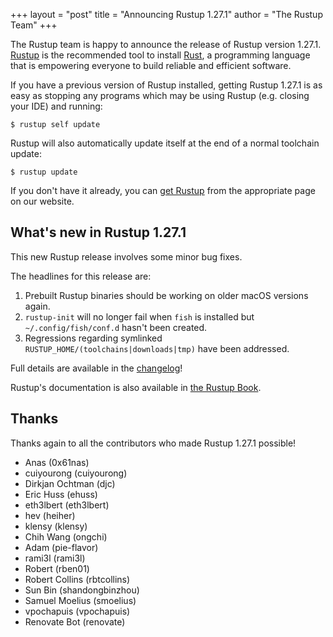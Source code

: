 +++
layout = "post"
title = "Announcing Rustup 1.27.1"
author = "The Rustup Team"
+++

The Rustup team is happy to announce the release of Rustup version 1.27.1.
[Rustup][install] is the recommended tool to install [Rust][rust], a programming language that is empowering everyone to build reliable and efficient software.

If you have a previous version of Rustup installed, getting Rustup 1.27.1 is as easy as stopping any programs which may be using Rustup (e.g. closing your IDE) and running:

```console
$ rustup self update
```

Rustup will also automatically update itself at the end of a normal toolchain update:

```console
$ rustup update
```

If you don't have it already, you can [get Rustup][install] from the appropriate page on our website.

[rust]: https://www.rust-lang.org
[install]: https://rustup.rs

## What's new in Rustup 1.27.1

This new Rustup release involves some minor bug fixes.

The headlines for this release are:

1. Prebuilt Rustup binaries should be working on older macOS versions again.
2. `rustup-init` will no longer fail when `fish` is installed but `~/.config/fish/conf.d` hasn't been created.
3. Regressions regarding symlinked `RUSTUP_HOME/(toolchains|downloads|tmp)` have been addressed.

Full details are available in the [changelog]!

Rustup's documentation is also available in [the Rustup Book][book].

[changelog]: https://github.com/rust-lang/rustup/blob/stable/CHANGELOG.md
[book]: https://rust-lang.github.io/rustup/

## Thanks

Thanks again to all the contributors who made Rustup 1.27.1 possible!

- Anas (0x61nas)
- cuiyourong (cuiyourong)
- Dirkjan Ochtman (djc)
- Eric Huss (ehuss)
- eth3lbert (eth3lbert)
- hev (heiher)
- klensy (klensy)
- Chih Wang (ongchi)
- Adam (pie-flavor)
- rami3l (rami3l)
- Robert (rben01)
- Robert Collins (rbtcollins)
- Sun Bin (shandongbinzhou)
- Samuel Moelius (smoelius)
- vpochapuis (vpochapuis)
- Renovate Bot (renovate)

